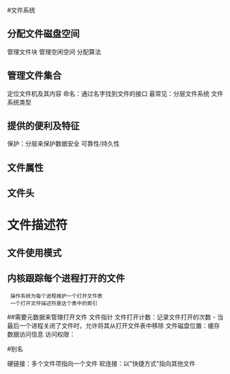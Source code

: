 #文件系统

## 分配文件磁盘空间
管理文件块
管理空闲空间
分配算法

## 管理文件集合
定位文件机及其内容
命名：通过名字找到文件的接口
最常见：分层文件系统
文件系统类型

## 提供的便利及特征
保护：分层来保护数据安全
可靠性/持久性

## 文件属性

## 文件头


# 文件描述符
## 文件使用模式
## 内核跟踪每个进程打开的文件
     操作系统为每个进程维护一个打开文件表
     一个打开文件描述符是这个表中的索引
 ##需要元数据来管理打开文件
    文件指针
    文件打开计数：记录文件打开的次数 - 当最后一个进程关闭了文件时，允许将其从打开文件表中移除
    文件磁盘位置：缓存数据访问信息
    访问权限：    



#别名

硬链接：多个文件项指向一个文件
软连接：以"快捷方式"指向其他文件


